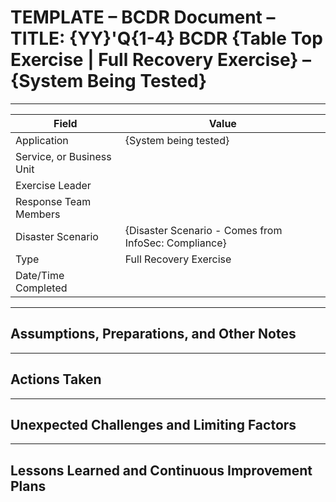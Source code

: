 # TEMPLATE – BCDR Document – TITLE: {YY}'Q{1-4} BCDR {Table Top Exercise | Full Recovery Exercise} – {System Being Tested}

---

| Field                     | Value                                                   |
|---------------------------|----------------------------------------------------------|
| Application               | {System being tested}                                   |
| Service, or Business Unit |                                                          |
| Exercise Leader           |                                                          |
| Response Team Members     |                                                          |
| Disaster Scenario         | {Disaster Scenario - Comes from InfoSec: Compliance}     |
| Type                      | Full Recovery Exercise                                   |
| Date/Time Completed       |                                                          |

---

## Assumptions, Preparations, and Other Notes

---

## Actions Taken

---

## Unexpected Challenges and Limiting Factors

---

## Lessons Learned and Continuous Improvement Plans

